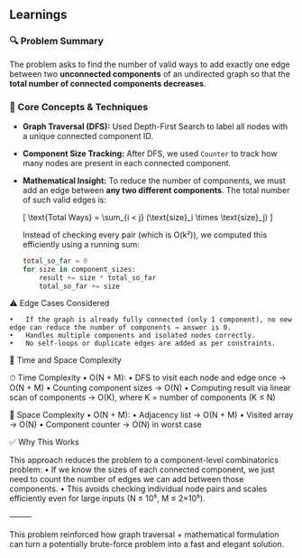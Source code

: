 ## Learnings

### 🔍 Problem Summary
The problem asks to find the number of valid ways to add exactly one edge between two **unconnected components** of an undirected graph so that the **total number of connected components decreases**.

### 🧠 Core Concepts & Techniques
- **Graph Traversal (DFS):** Used Depth-First Search to label all nodes with a unique connected component ID.
- **Component Size Tracking:** After DFS, we used `Counter` to track how many nodes are present in each connected component.
- **Mathematical Insight:** To reduce the number of components, we must add an edge between **any two different components**. The total number of such valid edges is:
  
  \[
  \text{Total Ways} = \sum_{i < j} (\text{size}_i \times \text{size}_j)
  \]

  Instead of checking every pair (which is O(k²)), we computed this efficiently using a running sum:
  
  ```python
  total_so_far = 0
  for size in component_sizes:
      result += size * total_so_far
      total_so_far += size


⚠️ Edge Cases Considered


	•	If the graph is already fully connected (only 1 component), no new edge can reduce the number of components → answer is 0.
	•	Handles multiple components and isolated nodes correctly.
	•	No self-loops or duplicate edges are added as per constraints.

🧮 Time and Space Complexity

⏱ Time Complexity
	•	O(N + M):
	•	DFS to visit each node and edge once → O(N + M)
	•	Counting component sizes → O(N)
	•	Computing result via linear scan of components → O(K), where K = number of components (K ≤ N)

🧠 Space Complexity
	•	O(N + M):
	•	Adjacency list → O(N + M)
	•	Visited array → O(N)
	•	Component counter → O(N) in worst case

✅ Why This Works

This approach reduces the problem to a component-level combinatorics problem:
	•	If we know the sizes of each connected component, we just need to count the number of edges we can add between those components.
	•	This avoids checking individual node pairs and scales efficiently even for large inputs (N ≤ 10⁵, M ≤ 2×10⁵).

⸻

This problem reinforced how graph traversal + mathematical formulation can turn a potentially brute-force problem into a fast and elegant solution.